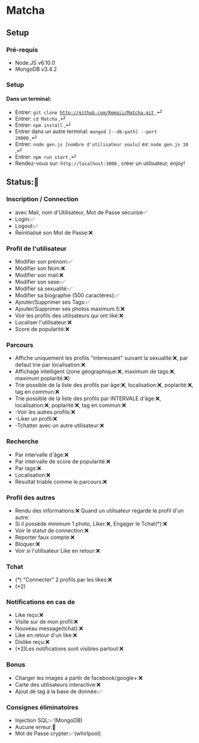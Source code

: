 # Matcha
## Setup
### Pré-requis

* Node.JS v6.10.0
* MongoDB v3.4.2


### Setup
#### Dans un terminal:
* Entrer: <code>git clone http://github.com/Remaii/Matcha.git</code> ,⏎
* Entrer: <code>cd Matcha</code> ,⏎
* Entrer: <code>npm install</code> ,⏎
* Entrer dans un autre terminal: <code>mongod [--db-path] --port 28000</code> ,⏎
* Entrer: <code>node gen.js [nombre d'utilisateur voulu]</code> ex: <code>node gen.js 10</code> ,⏎
* Entrer: <code>npm run start</code> ,⏎
* Rendez-vous sur: <code>http://localhost:3000</code> , créer un utilisateur, enjoy!


## Status:🚧

### Inscription / Connection
* avec Mail, nom d'Utilisateur, Mot de Passe sécurisé✅
* Login:✅
* Logout:✅
* Reinitialisé son Mot de Passe:❌


### Profil de l'utilisateur
* Modifier son prénom:✅
* Modifier son Nom:❌
* Modifier son mail:❌
* Modifier son sexe:✅
* Modifier sa sexualité:✅
* Modifier sa biographie (500 caractères):✅
* Ajouter/Supprimer ses Tags:✅
* Ajouter/Supprimer ses photos maximum 5:❌
* Voir les profils des utilisateurs qui ont liké:❌
* Localiser l'utilisateur:❌
* Score de popularité:❌


### Parcours
* Affiche uniquement les profils "interessant" suivant la sexualité:❌, par defaut trie par localisation:❌
* Affichage intelligent (zone géographique:❌, maximum de tags:❌, maximum poplarité:❌)
* Trie possible de la liste des profils par âge:❌, localisation:❌, poplarité:❌, tag en commun:❌
* Trie possible de la liste des profils par INTERVALE d'âge:❌, localisation:❌, poplarité:❌, tag en commun:❌
* -Voir les autres profils:❌
* -Liker un profil:❌
* -Tchatter avec un autre utilisateur:❌

### Recherche
* Par intervalle d'âge:❌
* Par intervalle de score de popularité:❌
* Par tags:❌
* Localisation:❌
* Résultat triable comme le parcours:❌

### Profil des autres
* Rendu des informations:❌
Quand un utilisateur regarde le profil d'un autre:
* Si il possède minimum 1 photo, Liker:❌, Engager le Tchat(*):❌
* Voir le statut de connection:❌
* Reporter faux compte:❌
* Bloquer:❌
* Voir si l'utilisateur Like en retour:❌

### Tchat
* (*) "Connecter" 2 profils par les likes:❌
* (*2)

### Notifications en cas de
* Like reçu:❌
* Visite sur de mon profil:❌
* Nouveau message(tchat):❌
* Like en retour d'un like:❌
* Dislike reçu:❌
* (*2)Les notifications sont visibles partout:❌

### Bonus
* Charger les images a partir de facebook/google+:❌
* Carte des utilisateurs interactive:❌
* Ajout de tag à la base de donnée:✅

### Consignes éliminatoires
* Injection SQL:✅(MongoDB)
* Aucune erreur:🚧
* Mot de Passe crypter:✅(whirlpool)
